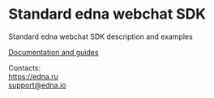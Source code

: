 # Standard edna webchat SDK

Standard edna webchat SDK description and examples

[Documentation and guides](../../wiki)

Contacts:<br>
https://edna.ru<br>
support@edna.io
